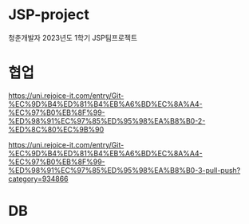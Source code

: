 # JSP-project
청춘개발자 2023년도 1학기 JSP팀프로젝트

# 협업
https://uni.rejoice-it.com/entry/Git-%EC%9D%B4%ED%81%B4%EB%A6%BD%EC%8A%A4-%EC%97%B0%EB%8F%99-%ED%98%91%EC%97%85%ED%95%98%EA%B8%B0-2-%ED%8C%80%EC%9B%90

https://uni.rejoice-it.com/entry/Git-%EC%9D%B4%ED%81%B4%EB%A6%BD%EC%8A%A4-%EC%97%B0%EB%8F%99-%ED%98%91%EC%97%85%ED%95%98%EA%B8%B0-3-pull-push?category=934866

# DB
